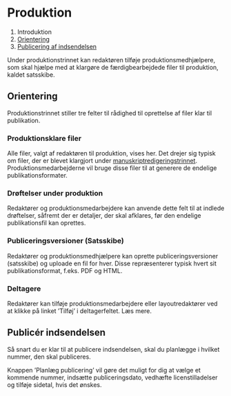 # Produktion

1. Introduktion
2. [Orientering](#orientering)
3. [Publicering af indsendelsen](#publicér-indsendelsen)

Under produktionstrinnet kan redaktøren tilføje produktionsmedhjælpere, som skal hjælpe med at klargøre de færdigbearbejdede filer til produktion, kaldet satsskibe.

## Orientering

Produktionstrinnet stiller tre felter til rådighed til oprettelse af filer klar til publikation.

### Produktionsklare filer

Alle filer, valgt af redaktøren til produktion, vises her. Det drejer sig typisk om filer, der er blevet klargjort under [manuskriptredigeringstrinnet](/manuskriptredigering.md). Produktionsmedarbejderne vil bruge disse filer til at generere de endelige publikationsformater.

### Drøftelser under produktion

Redaktører og produktionsmedarbejdere kan anvende dette felt til at indlede drøftelser, såfremt der er detaljer, der skal afklares, før den endelige publikationsfil kan oprettes.

### Publiceringsversioner \(Satsskibe\)

Redaktører og produktionsmedhjælpere kan oprette publiceringsversioner \(satsskibe\) og uploade en fil for hver. Disse repræsenterer typisk hvert sit publikationsformat, f.eks. PDF og HTML.

### Deltagere

Redaktører kan tilføje produktionsmedarbejdere eller layoutredaktører ved at klikke på linket ’Tilføj’ i deltagerfeltet. Læs mere.

## Publicér indsendelsen

Så snart du er klar til at publicere indsendelsen, skal du planlægge i hvilket nummer, den skal publiceres.

Knappen ’Planlæg publicering’ vil gøre det muligt for dig at vælge et kommende nummer, indsætte publiceringsdato, vedhæfte licenstilladelser og tilføje sidetal, hvis det ønskes.

